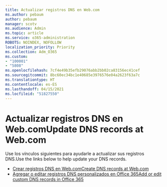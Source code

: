 ```yaml
---
title: Actualizar registros DNS en Web.com
ms.author: pebaum
author: pebaum
manager: scotv
ms.audience: Admin
ms.topic: article
ms.service: o365-administration
ROBOTS: NOINDEX, NOFOLLOW
localization_priority: Priority
ms.collection: Adm_O365
ms.custom:
- "100001"
- "5808"
ms.openlocfilehash: 7cf4e49b35efb29076abb2bb02ca83156ec41cef
ms.sourcegitcommit: 8bc60ec34bc1e40685e3976576e04a2623f63a7c
ms.translationtype: HT
ms.contentlocale: es-ES
ms.lasthandoff: 04/15/2021
ms.locfileid: "51827550"
---
```

# <a name="update-dns-records-at-webcom"></a><span data-ttu-id="1f3e9-102">Actualizar registros DNS en Web.com</span><span class="sxs-lookup"><span data-stu-id="1f3e9-102">Update DNS records at Web.com</span></span>

<span data-ttu-id="1f3e9-103">Use los vínculos siguientes para ayudarle a actualizar sus registros DNS.</span><span class="sxs-lookup"><span data-stu-id="1f3e9-103">Use the links below to help update your DNS records.</span></span>

- [<span data-ttu-id="1f3e9-104">Crear registros DNS en Web.com</span><span class="sxs-lookup"><span data-stu-id="1f3e9-104">Create DNS records at Web.com</span></span>](https://docs.microsoft.com/microsoft-365/admin/dns/create-dns-records-at-web-com?view=o365-worldwide)
- [<span data-ttu-id="1f3e9-105">Agregar o editar registros DNS personalizados en Office 365</span><span class="sxs-lookup"><span data-stu-id="1f3e9-105">Add or edit custom DNS records in Office 365</span></span>](https://docs.microsoft.com/microsoft-365/admin/setup/add-domain#add-or-edit-custom-dns-records)